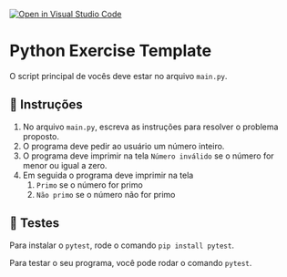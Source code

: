 [![Open in Visual Studio Code](https://classroom.github.com/assets/open-in-vscode-718a45dd9cf7e7f842a935f5ebbe5719a5e09af4491e668f4dbf3b35d5cca122.svg)](https://classroom.github.com/online_ide?assignment_repo_id=10841045&assignment_repo_type=AssignmentRepo)
# Python Exercise Template

O script principal de vocês deve estar no arquivo `main.py`.

## 📝 Instruções

1. No arquivo `main.py`, escreva as instruções para resolver o problema proposto.
2. O programa deve pedir ao usuário um número inteiro.
3. O programa deve imprimir na tela `Número inválido` se o número for menor ou igual a zero.
4. Em seguida o programa deve imprimir na tela
   1. `Primo` se o número for primo
   2. `Não primo` se o número não for primo

## 🧪 Testes

Para instalar o `pytest`, rode o comando `pip install pytest`.

Para testar o seu programa, você pode rodar o comando `pytest`.
